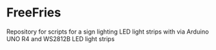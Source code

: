 # FreeFries
Repository for scripts for a sign lighting LED light strips with via Arduino UNO R4 and WS2812B LED light strips
